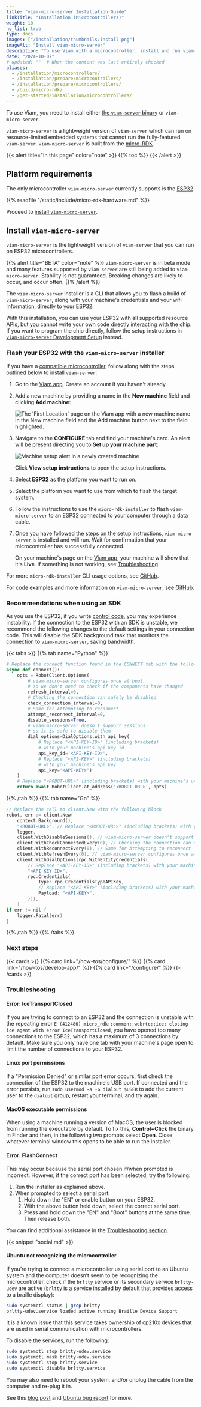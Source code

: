 ```yaml
---
title: "viam-micro-server Installation Guide"
linkTitle: "Installation (Microcontrollers)"
weight: 10
no_list: true
type: docs
images: ["/installation/thumbnails/install.png"]
imageAlt: "Install viam-micro-server"
description: "To use Viam with a microcontroller, install and run viam-micro-server on the microcontroller that will run your machine and is connected to your hardware."
date: "2024-10-07"
# updated: ""  # When the content was last entirely checked
aliases:
  - /installation/microcontrollers/
  - /installation/prepare/microcontrollers/
  - /installation/prepare/microcontrollers/
  - /build/micro-rdk/
  - /get-started/installation/microcontrollers/
---
```


To use Viam, you need to install either [the `viam-server` binary](/installation/viam-server-setup/) or `viam-micro-server`.

`viam-micro-server` is a lightweight version of `viam-server` which can run on resource-limited embedded systems that cannot run the fully-featured `viam-server`.
`viam-micro-server` is built from the [micro-RDK](https://github.com/viamrobotics/micro-rdk/).

{{< alert title="In this page" color="note" >}}
{{% toc %}}
{{< /alert >}}

## Platform requirements

The only microcontroller `viam-micro-server` currently supports is the [ESP32](https://www.espressif.com/en/products/socs/esp32).

{{% readfile "/static/include/micro-rdk-hardware.md" %}}

Proceed to [install `viam-micro-server`](/installation/viam-micro-server-setup/#install-viam-micro-server).

## Install `viam-micro-server`

`viam-micro-server` is the lightweight version of `viam-server` that you can run on ESP32 microcontrollers.

{{% alert title="BETA" color="note" %}}
`viam-micro-server` is in beta mode and many features supported by `viam-server` are still being added to `viam-micro-server`.
Stability is not guaranteed.
Breaking changes are likely to occur, and occur often.
{{% /alert %}}

The `viam-micro-server` installer is a CLI that allows you to flash a build of `viam-micro-server`, along with your machine's credentials and your wifi information, directly to your ESP32.

With this installation, you can use your ESP32 with all supported resource APIs, but you cannot write your own code directly interacting with the chip.
If you want to program the chip directly, follow the setup instructions in [`viam-micro-server` Development Setup](/installation/viam-micro-server-setup/#install-viam-micro-server) instead.

### Flash your ESP32 with the `viam-micro-server` installer

If you have a [compatible microcontroller](#platform-requirements), follow along with the steps outlined below to install `viam-server`:

1. Go to the [Viam app](https://app.viam.com). Create an account if you haven't already.

1. Add a new machine by providing a name in the **New machine** field and clicking **Add machine**:

   ![The 'First Location' page on the Viam app with a new machine name in the New machine field and the Add machine button next to the field highlighted.](/fleet/app-usage/create-machine.png)

1. Navigate to the **CONFIGURE** tab and find your machine's card.
   An alert will be present directing you to **Set up your machine part**:

   ![Machine setup alert in a newly created machine](/installation/setup-part.png)

   Click **View setup instructions** to open the setup instructions.

1. Select **ESP32** as the platform you want to run on.

1. Select the platform you want to use from which to flash the target system.

1. Follow the instructions to use the `micro-rdk-installer` to flash `viam-micro-server` to an ESP32 connected to your computer through a data cable.

1. Once you have followed the steps on the setup instructions, `viam-micro-server` is installed and will run.
   Wait for confirmation that your microcontroller has successfully connected.

   On your machine's page on the [Viam app](https://app.viam.com), your machine will show that it's **Live**.
   If something is not working, see [Troubleshooting](/installation/viam-micro-server-setup/#troubleshooting).

For more `micro-rdk-installer` CLI usage options, see [GitHub](https://github.com/viamrobotics/micro-rdk/tree/main/micro-rdk-installer).

For code examples and more information on `viam-micro-server`, see [GitHub](https://github.com/viamrobotics/micro-rdk).

### Recommendations when using an SDK

As you use the ESP32, if you write [control code](/sdks/), you may experience instability.
If the connection to the ESP32 with an SDK is unstable, we recommend the following changes to the default settings in your connection code.
This will disable the SDK background task that monitors the connection to `viam-micro-server`, saving bandwidth.

{{< tabs >}}
{{% tab name="Python" %}}

```python
# Replace the connect function found in the CONNECT tab with the following
async def connect():
    opts = RobotClient.Options(
        # viam-micro-server configures once at boot,
        # so we don't need to check if the components have changed
        refresh_interval=0,
        # Checking the connection can safely be disabled
        check_connection_interval=0,
        # Same for Attempting to reconnect
        attempt_reconnect_interval=0,
        disable_sessions=True,
        # viam-micro-server doesn't support sessions
        # so it is safe to disable them
        dial_options=DialOptions.with_api_key(
            # Replace "<API-KEY-ID>" (including brackets)
            # with your machine's api key id
            api_key_id='<API-KEY-ID>',
            # Replace "<API-KEY>" (including brackets)
            # with your machine's api key
            api_key='<API-KEY>')
    )
    # Replace "<ROBOT-URL>" (including brackets) with your machine's url
    return await RobotClient.at_address('<ROBOT-URL>', opts)
```

{{% /tab %}}
{{% tab name="Go" %}}

```go
// Replace the call to client.New with the following block
robot, err := client.New(
    context.Background(),
    "<ROBOT-URL>", // Replace "<ROBOT-URL>" (including brackets) with your machine's url
    logger,
    client.WithDisableSessions(), // viam-micro-server doesn't support sessions so it is safe to disable them
    client.WithCheckConnectedEvery(0), // Checking the connection can safely be disabled
    client.WithReconnectEvery(0), // Same for Attempting to reconnect
    client.WithRefreshEvery(0), // viam-micro-server configures once at boot, so we don't need to check if the components have changed
    client.WithDialOptions(rpc.WithEntityCredentials(
        // Replace "<API-KEY-ID>" (including brackets) with your machine's api key id
        "<API-KEY-ID>",
        rpc.Credentials{
            Type: rpc.CredentialsTypeAPIKey,
            // Replace "<API-KEY>" (including brackets) with your machine's api key
            Payload: "<API-KEY>",
        })),
    )
if err != nil {
    logger.Fatal(err)
}

```

{{% /tab %}}
{{% /tabs %}}

### Next steps

{{< cards >}}
{{% card link="/how-tos/configure/" %}}
{{% card link="/how-tos/develop-app/" %}}
{{% card link="/configure/" %}}
{{< /cards >}}

### Troubleshooting

#### Error: IceTransportClosed

If you are trying to connect to an ESP32 and the connection is unstable with the repeating error `E (412486) micro_rdk::common::webrtc::ice: closing ice agent with error IceTransportClosed`, you have opened too many connections to the ESP32, which has a maximum of 3 connections by default.
Make sure you only have one tab with your machine's page open to limit the number of connections to your ESP32.

#### Linux port permissions

If a "Permission Denied" or similar port error occurs, first check the connection of the ESP32 to the machine's USB port.
If connected and the error persists, run `sudo usermod -a -G dialout $USER` to add the current user to the `dialout` group, restart your terminal, and try again.

#### MacOS executable permissions

When using a machine running a version of MacOS, the user is blocked from running the executable by default.
To fix this, **Control+Click** the binary in Finder and then, in the following two prompts select **Open**.
Close whatever terminal window this opens to be able to run the installer.

#### Error: FlashConnect

This may occur because the serial port chosen if/when prompted is incorrect.
However, if the correct port has been selected, try the following:

1. Run the installer as explained above.
2. When prompted to select a serial port:
   1. Hold down the "EN" or enable button on your ESP32.
   2. With the above button held down, select the correct serial port.
   3. Press and hold down the "EN" and "Boot" buttons at the same time. Then release both.

You can find additional assistance in the [Troubleshooting section](/appendix/troubleshooting/).

{{< snippet "social.md" >}}

#### Ubuntu not recognizing the microcontroller

If you’re trying to connect a microcontroller using serial port to an Ubuntu system and the computer doesn’t seem to be recognizing the microcontroller, check if the `brltty` service or its secondary service `brltty-udev` are active (`brltty` is a service installed by default that provides access to a braille display):

```sh {class="command-line" data-prompt="$" data-output="2"}
sudo systemctl status | grep brltty
brltty-udev.service loaded active running Braille Device Support
```

It is a known issue that this service takes ownership of cp210x devices that are used in serial communication with microcontrollers.

To disable the services, run the following:

```sh {class="command-line" data-prompt="$"}
sudo systemctl stop brltty-udev.service
sudo systemctl mask brltty-udev.service
sudo systemctl stop brltty.service
sudo systemctl disable brltty.service
```

You may also need to reboot your system, and/or unplug the cable from the computer and re-plug it in.

See this [blog post](https://koen.vervloesem.eu/blog/how-to-stop-brltty-from-claiming-your-usb-uart-interface-on-linux/) and [Ubuntu bug report](https://bugs.launchpad.net/ubuntu/+source/brltty/+bug/1958224) for more.
